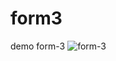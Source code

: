 # form3
 demo form-3
![form-3](https://github.com/vishalforwork/form3/assets/131588842/d81bf085-e6af-4956-9663-63778d2cdfb5)
